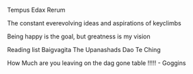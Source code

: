 Tempus Edax Rerum

The constant everevolving ideas and aspirations of keyclimbs


Being happy is the goal, but greatness is my vision


Reading list
Baigvagita 
The Upanashads
Dao Te Ching


How Much are you leaving on the dag gone table !!!!! - Goggins
